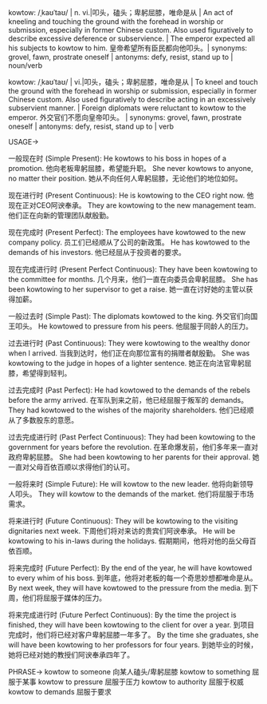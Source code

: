 kowtow: /ˌkaʊˈtaʊ/ | n. vi.|叩头，磕头；卑躬屈膝，唯命是从 |  An act of kneeling and touching the ground with the forehead in worship or submission, especially in former Chinese custom. Also used figuratively to describe excessive deference or subservience. |  The emperor expected all his subjects to kowtow to him.  皇帝希望所有臣民都向他叩头。| synonyms: grovel, fawn, prostrate oneself | antonyms: defy, resist, stand up to | noun/verb

kowtow: /ˌkaʊˈtaʊ/ | vi.|叩头，磕头；卑躬屈膝，唯命是从 | To kneel and touch the ground with the forehead in worship or submission, especially in former Chinese custom. Also used figuratively to describe acting in an excessively subservient manner. |  Foreign diplomats were reluctant to kowtow to the emperor. 外交官们不愿向皇帝叩头。 | synonyms: grovel, fawn, prostrate oneself | antonyms: defy, resist, stand up to | verb


USAGE->

一般现在时 (Simple Present):
He kowtows to his boss in hopes of a promotion. 他向老板卑躬屈膝，希望能升职。
She never kowtows to anyone, no matter their position. 她从不向任何人卑躬屈膝，无论他们的地位如何。

现在进行时 (Present Continuous):
He is kowtowing to the CEO right now. 他现在正对CEO阿谀奉承。
They are kowtowing to the new management team. 他们正在向新的管理团队献殷勤。

现在完成时 (Present Perfect):
The employees have kowtowed to the new company policy. 员工们已经顺从了公司的新政策。
He has kowtowed to the demands of his investors. 他已经屈从于投资者的要求。

现在完成进行时 (Present Perfect Continuous):
They have been kowtowing to the committee for months. 几个月来，他们一直在向委员会卑躬屈膝。
She has been kowtowing to her supervisor to get a raise. 她一直在讨好她的主管以获得加薪。

一般过去时 (Simple Past):
The diplomats kowtowed to the king. 外交官们向国王叩头。
He kowtowed to pressure from his peers. 他屈服于同龄人的压力。

过去进行时 (Past Continuous):
They were kowtowing to the wealthy donor when I arrived. 当我到达时，他们正在向那位富有的捐赠者献殷勤。
She was kowtowing to the judge in hopes of a lighter sentence. 她正在向法官卑躬屈膝，希望得到轻判。

过去完成时 (Past Perfect):
He had kowtowed to the demands of the rebels before the army arrived. 在军队到来之前，他已经屈服于叛军的 demands。
They had kowtowed to the wishes of the majority shareholders. 他们已经顺从了多数股东的意愿。

过去完成进行时 (Past Perfect Continuous):
They had been kowtowing to the government for years before the revolution. 在革命爆发前，他们多年来一直对政府卑躬屈膝。
She had been kowtowing to her parents for their approval.  她一直对父母百依百顺以求得他们的认可。

一般将来时 (Simple Future):
He will kowtow to the new leader. 他将向新领导人叩头。
They will kowtow to the demands of the market. 他们将屈服于市场需求。

将来进行时 (Future Continuous):
They will be kowtowing to the visiting dignitaries next week. 下周他们将对来访的贵宾们阿谀奉承。
He will be kowtowing to his in-laws during the holidays. 假期期间，他将对他的岳父母百依百顺。

将来完成时 (Future Perfect):
By the end of the year, he will have kowtowed to every whim of his boss. 到年底，他将对老板的每一个奇思妙想都唯命是从。
By next week, they will have kowtowed to the pressure from the media. 到下周，他们将屈服于媒体的压力。

将来完成进行时 (Future Perfect Continuous):
By the time the project is finished, they will have been kowtowing to the client for over a year. 到项目完成时，他们将已经对客户卑躬屈膝一年多了。
By the time she graduates, she will have been kowtowing to her professors for four years.  到她毕业的时候，她将已经对她的教授们阿谀奉承四年了。


PHRASE->
kowtow to someone  向某人磕头/卑躬屈膝
kowtow to something  屈服于某事
kowtow to pressure  屈服于压力
kowtow to authority  屈服于权威
kowtow to demands  屈服于要求
